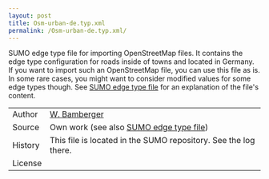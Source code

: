 ```yaml
---
layout: post
title: Osm-urban-de.typ.xml
permalink: /Osm-urban-de.typ.xml/
---
```


SUMO edge type file for importing OpenStreetMap files. It contains the edge type configuration for roads inside of towns and located in Germany. If you want to import such an OpenStreetMap file, you can use this file as is. In some rare cases, you might want to consider modified values for some edge types though. See [SUMO edge type file](/SUMO_edge_type_file "wikilink") for an explanation of the file's content.

|         |                                                                            |
|---------|----------------------------------------------------------------------------|
| Author  | [W. Bamberger](http://sourceforge.net/users/w-bamberger)                   |
| Source  | Own work (see also [SUMO edge type file](/SUMO_edge_type_file "wikilink")) |
| History | This file is located in the SUMO repository. See the log there.            |
| License |                                                                            |

